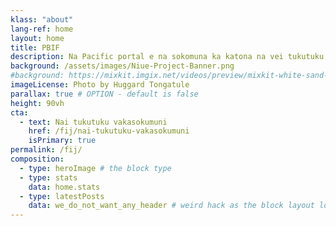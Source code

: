 ```yaml
---
klass: "about"
lang-ref: home
layout: home
title: PBIF
description: Na Pacific portal e na sokomuna ka katona na vei tukutuku e so me baleta na iYaubula e na Pasifika ka tiko e na GBIF
background: /assets/images/Niue-Project-Banner.png
#background: https://mixkit.imgix.net/videos/preview/mixkit-white-sand-beach-and-palm-trees-1564-0.jpg?w=1200&h=630&fit=crop
imageLicense: Photo by Huggard Tongatule
parallax: true # OPTION - default is false
height: 90vh
cta:
  - text: Nai tukutuku vakasokumuni
    href: /fij/nai-tukutuku-vakasokumuni
    isPrimary: true
permalink: /fij/
composition:
  - type: heroImage # the block type
  - type: stats
    data: home.stats
  - type: latestPosts
    data: we_do_not_want_any_header # weird hack as the block layout looks for a data element and falls back to the page if none is present
---
```


